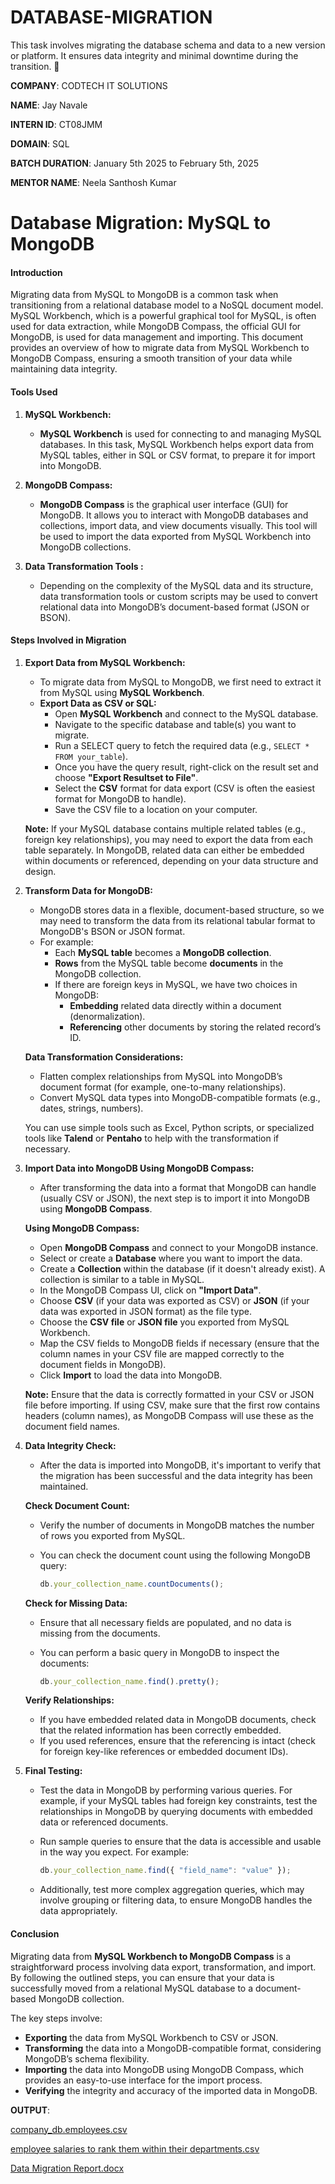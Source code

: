 # DATABASE-MIGRATION
This task involves migrating the database schema and data to a new version or platform.  It ensures data integrity and minimal downtime during the transition. 🚀

**COMPANY**: CODTECH IT SOLUTIONS

**NAME**: Jay Navale

**INTERN ID**: CT08JMM

**DOMAIN**: SQL

**BATCH DURATION**: January 5th 2025 to February 5th, 2025

**MENTOR NAME**: Neela Santhosh Kumar

# Database Migration: MySQL to MongoDB


#### Introduction
Migrating data from MySQL to MongoDB is a common task when transitioning from a relational database model to a NoSQL document model. MySQL Workbench, which is a powerful graphical tool for MySQL, is often used for data extraction, while MongoDB Compass, the official GUI for MongoDB, is used for data management and importing. This document provides an overview of how to migrate data from MySQL Workbench to MongoDB Compass, ensuring a smooth transition of your data while maintaining data integrity.

#### Tools Used

1. **MySQL Workbench:**
   - **MySQL Workbench** is used for connecting to and managing MySQL databases. In this task, MySQL Workbench helps export data from MySQL tables, either in SQL or CSV format, to prepare it for import into MongoDB.
   
2. **MongoDB Compass:**
   - **MongoDB Compass** is the graphical user interface (GUI) for MongoDB. It allows you to interact with MongoDB databases and collections, import data, and view documents visually. This tool will be used to import the data exported from MySQL Workbench into MongoDB collections.

3. **Data Transformation Tools :**
   - Depending on the complexity of the MySQL data and its structure, data transformation tools or custom scripts may be used to convert relational data into MongoDB’s document-based format (JSON or BSON).

#### Steps Involved in Migration

1. **Export Data from MySQL Workbench:**
   - To migrate data from MySQL to MongoDB, we first need to extract it from MySQL using **MySQL Workbench**.
   - **Export Data as CSV or SQL:**
     - Open **MySQL Workbench** and connect to the MySQL database.
     - Navigate to the specific database and table(s) you want to migrate.
     - Run a SELECT query to fetch the required data (e.g., `SELECT * FROM your_table`).
     - Once you have the query result, right-click on the result set and choose **"Export Resultset to File"**.
     - Select the **CSV** format for data export (CSV is often the easiest format for MongoDB to handle).
     - Save the CSV file to a location on your computer.

   **Note:** If your MySQL database contains multiple related tables (e.g., foreign key relationships), you may need to export the data from each table separately. In MongoDB, related data can either be embedded within documents or referenced, depending on your data structure and design.

2. **Transform Data for MongoDB:**
   - MongoDB stores data in a flexible, document-based structure, so we may need to transform the data from its relational tabular format to MongoDB's BSON or JSON format.
   - For example:
     - Each **MySQL table** becomes a **MongoDB collection**.
     - **Rows** from the MySQL table become **documents** in the MongoDB collection.
     - If there are foreign keys in MySQL, we have two choices in MongoDB:
       - **Embedding** related data directly within a document (denormalization).
       - **Referencing** other documents by storing the related record’s ID.

   **Data Transformation Considerations:**
   - Flatten complex relationships from MySQL into MongoDB’s document format (for example, one-to-many relationships).
   - Convert MySQL data types into MongoDB-compatible formats (e.g., dates, strings, numbers).

   You can use simple tools such as Excel, Python scripts, or specialized tools like **Talend** or **Pentaho** to help with the transformation if necessary.

3. **Import Data into MongoDB Using MongoDB Compass:**
   - After transforming the data into a format that MongoDB can handle (usually CSV or JSON), the next step is to import it into MongoDB using **MongoDB Compass**.
   
   **Using MongoDB Compass:**
   - Open **MongoDB Compass** and connect to your MongoDB instance.
   - Select or create a **Database** where you want to import the data.
   - Create a **Collection** within the database (if it doesn't already exist). A collection is similar to a table in MySQL.
   - In the MongoDB Compass UI, click on **"Import Data"**.
   - Choose **CSV** (if your data was exported as CSV) or **JSON** (if your data was exported in JSON format) as the file type.
   - Choose the **CSV file** or **JSON file** you exported from MySQL Workbench.
   - Map the CSV fields to MongoDB fields if necessary (ensure that the column names in your CSV file are mapped correctly to the document fields in MongoDB).
   - Click **Import** to load the data into MongoDB.

   **Note:** Ensure that the data is correctly formatted in your CSV or JSON file before importing. If using CSV, make sure that the first row contains headers (column names), as MongoDB Compass will use these as the document field names.

4. **Data Integrity Check:**
   - After the data is imported into MongoDB, it's important to verify that the migration has been successful and the data integrity has been maintained.
   
   **Check Document Count:**
   - Verify the number of documents in MongoDB matches the number of rows you exported from MySQL.
   - You can check the document count using the following MongoDB query:
   
     ```javascript
     db.your_collection_name.countDocuments();
     ```

   **Check for Missing Data:**
   - Ensure that all necessary fields are populated, and no data is missing from the documents.
   - You can perform a basic query in MongoDB to inspect the documents:
   
     ```javascript
     db.your_collection_name.find().pretty();
     ```

   **Verify Relationships:**
   - If you have embedded related data in MongoDB documents, check that the related information has been correctly embedded.
   - If you used references, ensure that the referencing is intact (check for foreign key-like references or embedded document IDs).

5. **Final Testing:**
   - Test the data in MongoDB by performing various queries. For example, if your MySQL tables had foreign key constraints, test the relationships in MongoDB by querying documents with embedded data or referenced documents.
   - Run sample queries to ensure that the data is accessible and usable in the way you expect. For example:
   
     ```javascript
     db.your_collection_name.find({ "field_name": "value" });
     ```
   - Additionally, test more complex aggregation queries, which may involve grouping or filtering data, to ensure MongoDB handles the data appropriately.

#### Conclusion

Migrating data from **MySQL Workbench to MongoDB Compass** is a straightforward process involving data export, transformation, and import. By following the outlined steps, you can ensure that your data is successfully moved from a relational MySQL database to a document-based MongoDB collection.

The key steps involve:
- **Exporting** the data from MySQL Workbench to CSV or JSON.
- **Transforming** the data into a MongoDB-compatible format, considering MongoDB’s schema flexibility.
- **Importing** the data into MongoDB using MongoDB Compass, which provides an easy-to-use interface for the import process.
- **Verifying** the integrity and accuracy of the imported data in MongoDB.

**OUTPUT**:

[company_db.employees.csv](https://github.com/user-attachments/files/18608679/company_db.employees.csv)

[employee salaries to rank them within their departments.csv](https://github.com/user-attachments/files/18608678/employee.salaries.to.rank.them.within.their.departments.csv)

[Data Migration Report.docx](https://github.com/user-attachments/files/18608650/Data.Migration.Report.docx)
